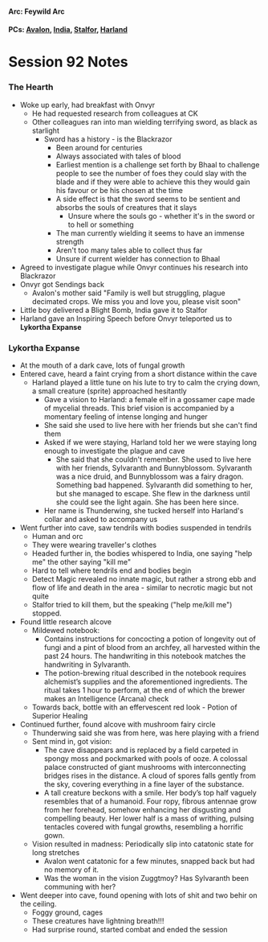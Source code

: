 #### Arc: Feywild Arc
#### PCs: [Avalon](PCs/Current/Avalon.md), [India](PCs/Current/India.md), [Stalfor](PCs/Current/Stalfor.md), [Harland](Harland.md)

# Session 92 Notes
### The Hearth
- Woke up early, had breakfast with Onvyr
	- He had requested research from colleagues at CK
	- Other colleagues ran into man wielding terrifying sword, as black as starlight
		- Sword has a history - is the Blackrazor
			- Been around for centuries
			- Always associated with tales of blood
			- Earliest mention is a challenge set forth by Bhaal to challenge people to see the number of foes they could slay with the blade and if they were able to achieve this they would gain his favour or be his chosen at the time
			- A side effect is that the sword seems to be sentient and absorbs the souls of creatures that it slays
				- Unsure where the souls go - whether it's in the sword or to hell or something
			- The man currently wielding it seems to have an immense strength
			- Aren't too many tales able to collect thus far
			- Unsure if current wielder has connection to Bhaal
- Agreed to investigate plague while Onvyr continues his research into Blackrazor
- Onvyr got Sendings back
	- Avalon's mother said "Family is well but struggling, plague decimated crops. We miss you and love you, please visit soon"
- Little boy delivered a Blight Bomb, India gave it to Stalfor
- Harland gave an Inspiring Speech before Onvyr teleported us to **Lykortha Expanse**

### Lykortha Expanse
- At the mouth of a dark cave, lots of fungal growth
- Entered cave, heard a faint crying from a short distance within the cave
	- Harland played a little tune on his lute to try to calm the crying down, a small creature (sprite) approached hesitantly
		- Gave a vision to Harland: a female elf in a gossamer cape made of mycelial threads. This brief vision is accompanied by a momentary feeling of intense longing and hunger
		- She said she used to live here with her friends but she can't find them
		- Asked if we were staying, Harland told her we were staying long enough to investigate the plague and cave
			- She said that she couldn't remember. She used to live here with her friends, Sylvaranth and Bunnyblossom. Sylvaranth was a nice druid, and Bunnyblossom was a fairy dragon. Something bad happened. Sylvaranth did something to her, but she managed to escape. She flew in the darkness until she could see the light again. She has been here since.
		- Her name is Thunderwing, she tucked herself into Harland's collar and asked to accompany us
- Went further into cave, saw tendrils with bodies suspended in tendrils
	- Human and orc
	- They were wearing traveller's clothes
	- Headed further in, the bodies whispered to India, one saying "help me" the other saying "kill me"
	- Hard to tell where tendrils end and bodies begin
	- Detect Magic revealed no innate magic, but rather a strong ebb and flow of life and death in the area - similar to necrotic magic but not quite
	- Stalfor tried to kill them, but the speaking ("help me/kill me") stopped.
- Found little research alcove
	- Mildewed notebook:
		- Contains instructions for concocting a potion of longevity out of fungi and a pint of blood from an archfey, all harvested within the past 24 hours. The handwriting in this notebook matches the handwriting in Sylvaranth.
		- The potion-brewing ritual described in the notebook requires alchemist’s supplies and the aforementioned ingredients. The ritual takes 1 hour to perform, at the end of which the brewer makes an Intelligence (Arcana) check
	- Towards back, bottle with an effervescent red look - Potion of Superior Healing
- Continued further, found alcove with mushroom fairy circle
	- Thunderwing said she was from here, was here playing with a friend
	- Sent mind in, got vision:
		- The cave disappears and is replaced by a field carpeted in spongy moss and pockmarked with pools of ooze. A colossal palace constructed of giant mushrooms with interconnecting bridges rises in the distance. A cloud of spores falls gently from the sky, covering everything in a fine layer of the substance.
		- A tall creature beckons with a smile. Her body’s top half vaguely resembles that of a humanoid. Four ropy, fibrous antennae grow from her forehead, somehow enhancing her disgusting and compelling beauty. Her lower half is a mass of writhing, pulsing tentacles covered with fungal growths, resembling a horrific gown.
	- Vision resulted in madness: Periodically slip into catatonic state for long stretches
		- Avalon went catatonic for a few minutes, snapped back but had no memory of it.
		- Was the woman in the vision Zuggtmoy? Has Sylvaranth been communing with her?
- Went deeper into cave, found opening with lots of shit and two behir on the ceiling.
	- Foggy ground, cages
	- These creatures have lightning breath!!!
	- Had surprise round, started combat and ended the session